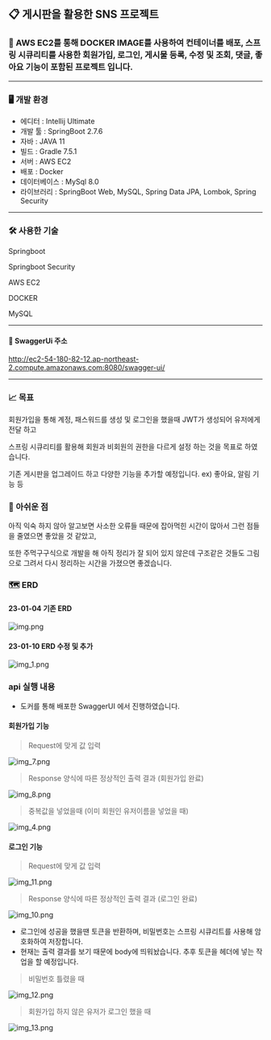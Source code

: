## 📋 게시판을 활용한 SNS 프로젝트

### 📌 AWS EC2를 통해 DOCKER IMAGE를 사용하여 컨테이너를 배포, 스프링 시큐리티를 사용한 회원가입, 로그인, 게시물 등록, 수정 및 조회, 댓글, 좋아요 기능이 포함된 프로젝트 입니다.

---

### 🖥️ 개발 환경

- 에디터 : Intellij Ultimate
- 개발 툴 : SpringBoot 2.7.6
- 자바 : JAVA 11
- 빌드 : Gradle 7.5.1
- 서버 : AWS EC2
- 배포 : Docker
- 데이터베이스 : MySql 8.0
- 라이브러리 : SpringBoot Web, MySQL, Spring Data JPA, Lombok, Spring Security

---

### 🛠️ 사용한 기술

Springboot

Springboot Security

AWS EC2

DOCKER

MySQL

---

#### 🚩 SwaggerUi 주소

http://ec2-54-180-82-12.ap-northeast-2.compute.amazonaws.com:8080/swagger-ui/

---

### 📈 목표

회원가입을 통해 계정, 패스워드를 생성 및 로그인을 했을때 JWT가 생성되어 유저에게 전달 하고

스프링 시큐리티를 활용해 회원과 비회원의 권한을 다르게 설정 하는 것을 목표로 하였습니다.

기존 게시판을 업그레이드 하고 다양한 기능을 추가할 예정입니다.
ex) 좋아요, 알림 기능 등

### 🙏 아쉬운 점

아직 익숙 하지 않아 알고보면 사소한 오류들 때문에 잡아먹힌 시간이 많아서 그런 점들을 줄였으면 좋았을 것 같았고,

또한 주먹구구식으로 개발을 해 아직 정리가 잘 되어 있지 않은데 구조같은 것들도 그림으로 그려서 다시 정리하는 시간을 가졌으면 좋겠습니다.

### 🗺️ ERD

#### 23-01-04 기존 ERD

![img.png](img.png) 

#### 23-01-10 ERD 수정 및 추가

![img_1.png](img_1.png)


### api 실행 내용

- 도커를 통해 배포한 SwaggerUI 에서 진행하였습니다.

#### 회원가입 기능

> Request에 맞게 값 입력

![img_7.png](img_7.png)

> Response 양식에 따른 정상적인 출력 결과 (회원가입 완료)

![img_8.png](img_8.png)

> 중복값을 넣었을때 (이미 회원인 유저이름을 넣었을 때)

![img_4.png](img_4.png)

#### 로그인 기능

> Request에 맞게 값 입력

![img_11.png](img_11.png)

> Response 양식에 따른 정상적인 출력 결과 (로그인 완료)

![img_10.png](img_10.png)

- 로그인에 성공을 했을땐 토큰을 반환하며, 비밀번호는 스프링 시큐리트를 사용해 암호화하여 저장합니다.
- 현재는 출력 결과를 보기 때문에 body에 띄워놨습니다. 추후 토큰을 헤더에 넣는 작업을 할 예정입니다.

> 비밀번호 틀렸을 때

![img_12.png](img_12.png)

> 회원가입 하지 않은 유저가 로그인 했을 때

![img_13.png](img_13.png)